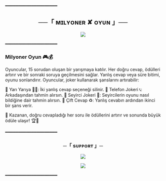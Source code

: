 ━━━━━━━━━━━━━━━━━━━━

<h2 align="center">
    ──「 ᴍɪʟʏᴏɴᴇʀ ✘ ᴏʏᴜɴ 」──
</h2>

<p align="center">
  <img src="https://envs.sh/Yv6.jpg">
</p>

━━━━━━━━━━━━━━━━━━━━
### Milyoner Oyun 🎮💰
Oyuncular, 15 sorudan oluşan bir yarışmaya katılır. Her doğru cevap, ödülleri artırır ve bir sonraki soruya geçilmesini sağlar. Yanlış cevap veya süre bitimi, oyunu sonlandırır. Oyuncular, joker kullanarak şanslarını artırabilir:

🔸 Yarı Yarıya 🤔❌: İki yanlış cevap seçeneği silinir.
🔸 Telefon Jokeri 📞: Arkadaşından tahmin alırsın.
🔸 Seyirci Jokeri 👥: Seyircilerin oyunu nasıl bildiğine dair tahmin alırsın.
🔸 Çift Cevap ♻️: Yanlış cevabın ardından ikinci bir şans verir.

🎯 Kazanan, doğru cevapladığı her soru ile ödüllerini artırır ve sonunda büyük ödüle ulaşır! 🏆💸


━━━━━━━━━━━━━━━━━━━━
<h3 align="center">
    ─「 sᴜᴩᴩᴏʀᴛ 」─
</h3>

<p align="center">
<a href="https://t.me/destekgroup"><img src="https://img.shields.io/badge/-Destek%20Grubu-black.svg?style=for-the-badge&logo=Telegram"></a>
</p>
<p align="center">
<a href="https://telegram.me/PlutoKanal"><img src="https://img.shields.io/badge/-Support%20Kanal-blue.svg?style=for-the-badge&logo=Telegram"></a>
</p>

━━━━━━━━━━━━━━━━━━━━

